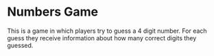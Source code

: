 # Numbers Game

This is a game in which players try to guess a 4 digit number. For each guess they receive information about how many correct digits they guessed.

